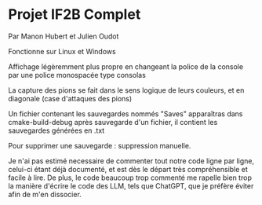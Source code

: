 # Projet IF2B Complet

Par Manon Hubert et Julien Oudot


Fonctionne sur Linux et Windows

Affichage légèremment plus propre en changeant la police de la console par une police monospacée type consolas

La capture des pions se fait dans le sens logique de leurs couleurs, et en diagonale (case d'attaques des pions)

Un fichier contenant les sauvegardes nommés "Saves" apparaîtras dans cmake-build-debug après sauvegarde d'un fichier, il contient les sauvegardes générées en .txt

Pour supprimer une sauvegarde : suppression manuelle.


Je n'ai pas estimé necessaire de commenter tout notre code ligne par ligne, celui-ci étant déjà documenté, et est dès le départ très compréhensible et facile à lire. De plus, le code beaucoup trop commenté me rapelle bien trop la manière d'écrire le code des LLM, tels que ChatGPT, que je préfère éviter afin de m'en dissocier.
